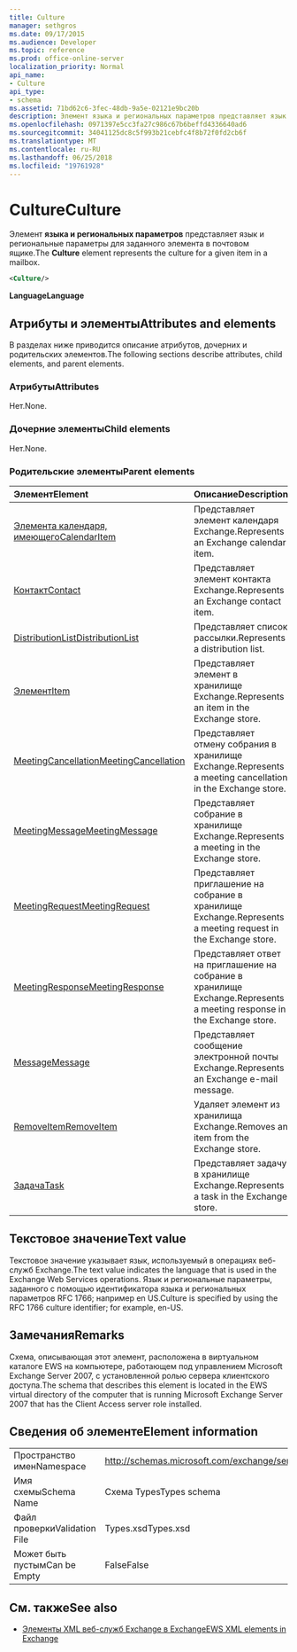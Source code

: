 ```yaml
---
title: Culture
manager: sethgros
ms.date: 09/17/2015
ms.audience: Developer
ms.topic: reference
ms.prod: office-online-server
localization_priority: Normal
api_name:
- Culture
api_type:
- schema
ms.assetid: 71bd62c6-3fec-48db-9a5e-02121e9bc20b
description: Элемент языка и региональных параметров представляет язык и региональные параметры для заданного элемента в почтовом ящике.
ms.openlocfilehash: 0971397e5cc3fa27c986c67b6beffd4336640ad6
ms.sourcegitcommit: 34041125dc8c5f993b21cebfc4f8b72f0fd2cb6f
ms.translationtype: MT
ms.contentlocale: ru-RU
ms.lasthandoff: 06/25/2018
ms.locfileid: "19761928"
---
```

# <a name="culture"></a><span data-ttu-id="ba2bf-103">Culture</span><span class="sxs-lookup"><span data-stu-id="ba2bf-103">Culture</span></span>

<span data-ttu-id="ba2bf-104">Элемент **языка и региональных параметров** представляет язык и региональные параметры для заданного элемента в почтовом ящике.</span><span class="sxs-lookup"><span data-stu-id="ba2bf-104">The **Culture** element represents the culture for a given item in a mailbox.</span></span> 
  
```xml
<Culture/>
```

 <span data-ttu-id="ba2bf-105">**Language**</span><span class="sxs-lookup"><span data-stu-id="ba2bf-105">**Language**</span></span>
## <a name="attributes-and-elements"></a><span data-ttu-id="ba2bf-106">Атрибуты и элементы</span><span class="sxs-lookup"><span data-stu-id="ba2bf-106">Attributes and elements</span></span>

<span data-ttu-id="ba2bf-107">В разделах ниже приводится описание атрибутов, дочерних и родительских элементов.</span><span class="sxs-lookup"><span data-stu-id="ba2bf-107">The following sections describe attributes, child elements, and parent elements.</span></span>
  
### <a name="attributes"></a><span data-ttu-id="ba2bf-108">Атрибуты</span><span class="sxs-lookup"><span data-stu-id="ba2bf-108">Attributes</span></span>

<span data-ttu-id="ba2bf-109">Нет.</span><span class="sxs-lookup"><span data-stu-id="ba2bf-109">None.</span></span>
  
### <a name="child-elements"></a><span data-ttu-id="ba2bf-110">Дочерние элементы</span><span class="sxs-lookup"><span data-stu-id="ba2bf-110">Child elements</span></span>

<span data-ttu-id="ba2bf-111">Нет.</span><span class="sxs-lookup"><span data-stu-id="ba2bf-111">None.</span></span>
  
### <a name="parent-elements"></a><span data-ttu-id="ba2bf-112">Родительские элементы</span><span class="sxs-lookup"><span data-stu-id="ba2bf-112">Parent elements</span></span>

|<span data-ttu-id="ba2bf-113">**Элемент**</span><span class="sxs-lookup"><span data-stu-id="ba2bf-113">**Element**</span></span>|<span data-ttu-id="ba2bf-114">**Описание**</span><span class="sxs-lookup"><span data-stu-id="ba2bf-114">**Description**</span></span>|
|:-----|:-----|
|[<span data-ttu-id="ba2bf-115">Элемента календаря, имеющего</span><span class="sxs-lookup"><span data-stu-id="ba2bf-115">CalendarItem</span></span>](calendaritem.md) <br/> |<span data-ttu-id="ba2bf-116">Представляет элемент календаря Exchange.</span><span class="sxs-lookup"><span data-stu-id="ba2bf-116">Represents an Exchange calendar item.</span></span>  <br/> |
|[<span data-ttu-id="ba2bf-117">Контакт</span><span class="sxs-lookup"><span data-stu-id="ba2bf-117">Contact</span></span>](contact.md) <br/> |<span data-ttu-id="ba2bf-118">Представляет элемент контакта Exchange.</span><span class="sxs-lookup"><span data-stu-id="ba2bf-118">Represents an Exchange contact item.</span></span>  <br/> |
|[<span data-ttu-id="ba2bf-119">DistributionList</span><span class="sxs-lookup"><span data-stu-id="ba2bf-119">DistributionList</span></span>](distributionlist.md) <br/> |<span data-ttu-id="ba2bf-120">Представляет список рассылки.</span><span class="sxs-lookup"><span data-stu-id="ba2bf-120">Represents a distribution list.</span></span>  <br/> |
|[<span data-ttu-id="ba2bf-121">Элемент</span><span class="sxs-lookup"><span data-stu-id="ba2bf-121">Item</span></span>](item.md) <br/> |<span data-ttu-id="ba2bf-122">Представляет элемент в хранилище Exchange.</span><span class="sxs-lookup"><span data-stu-id="ba2bf-122">Represents an item in the Exchange store.</span></span>  <br/> |
|[<span data-ttu-id="ba2bf-123">MeetingCancellation</span><span class="sxs-lookup"><span data-stu-id="ba2bf-123">MeetingCancellation</span></span>](meetingcancellation.md) <br/> |<span data-ttu-id="ba2bf-124">Представляет отмену собрания в хранилище Exchange.</span><span class="sxs-lookup"><span data-stu-id="ba2bf-124">Represents a meeting cancellation in the Exchange store.</span></span>  <br/> |
|[<span data-ttu-id="ba2bf-125">MeetingMessage</span><span class="sxs-lookup"><span data-stu-id="ba2bf-125">MeetingMessage</span></span>](meetingmessage.md) <br/> |<span data-ttu-id="ba2bf-126">Представляет собрание в хранилище Exchange.</span><span class="sxs-lookup"><span data-stu-id="ba2bf-126">Represents a meeting in the Exchange store.</span></span>  <br/> |
|[<span data-ttu-id="ba2bf-127">MeetingRequest</span><span class="sxs-lookup"><span data-stu-id="ba2bf-127">MeetingRequest</span></span>](meetingrequest.md) <br/> |<span data-ttu-id="ba2bf-128">Представляет приглашение на собрание в хранилище Exchange.</span><span class="sxs-lookup"><span data-stu-id="ba2bf-128">Represents a meeting request in the Exchange store.</span></span>  <br/> |
|[<span data-ttu-id="ba2bf-129">MeetingResponse</span><span class="sxs-lookup"><span data-stu-id="ba2bf-129">MeetingResponse</span></span>](meetingresponse.md) <br/> |<span data-ttu-id="ba2bf-130">Представляет ответ на приглашение на собрание в хранилище Exchange.</span><span class="sxs-lookup"><span data-stu-id="ba2bf-130">Represents a meeting response in the Exchange store.</span></span>  <br/> |
|[<span data-ttu-id="ba2bf-131">Message</span><span class="sxs-lookup"><span data-stu-id="ba2bf-131">Message</span></span>](message-ex15websvcsotherref.md) <br/> |<span data-ttu-id="ba2bf-132">Представляет сообщение электронной почты Exchange.</span><span class="sxs-lookup"><span data-stu-id="ba2bf-132">Represents an Exchange e-mail message.</span></span>  <br/> |
|[<span data-ttu-id="ba2bf-133">RemoveItem</span><span class="sxs-lookup"><span data-stu-id="ba2bf-133">RemoveItem</span></span>](removeitem.md) <br/> |<span data-ttu-id="ba2bf-134">Удаляет элемент из хранилища Exchange.</span><span class="sxs-lookup"><span data-stu-id="ba2bf-134">Removes an item from the Exchange store.</span></span>  <br/> |
|[<span data-ttu-id="ba2bf-135">Задача</span><span class="sxs-lookup"><span data-stu-id="ba2bf-135">Task</span></span>](task.md) <br/> |<span data-ttu-id="ba2bf-136">Представляет задачу в хранилище Exchange.</span><span class="sxs-lookup"><span data-stu-id="ba2bf-136">Represents a task in the Exchange store.</span></span>  <br/> |
   
## <a name="text-value"></a><span data-ttu-id="ba2bf-137">Текстовое значение</span><span class="sxs-lookup"><span data-stu-id="ba2bf-137">Text value</span></span>

<span data-ttu-id="ba2bf-138">Текстовое значение указывает язык, используемый в операциях веб-служб Exchange.</span><span class="sxs-lookup"><span data-stu-id="ba2bf-138">The text value indicates the language that is used in the Exchange Web Services operations.</span></span> <span data-ttu-id="ba2bf-139">Язык и региональные параметры, заданного с помощью идентификатора языка и региональных параметров RFC 1766; например en US.</span><span class="sxs-lookup"><span data-stu-id="ba2bf-139">Culture is specified by using the RFC 1766 culture identifier; for example, en-US.</span></span>
  
## <a name="remarks"></a><span data-ttu-id="ba2bf-140">Замечания</span><span class="sxs-lookup"><span data-stu-id="ba2bf-140">Remarks</span></span>

<span data-ttu-id="ba2bf-141">Схема, описывающая этот элемент, расположена в виртуальном каталоге EWS на компьютере, работающем под управлением Microsoft Exchange Server 2007, с установленной ролью сервера клиентского доступа.</span><span class="sxs-lookup"><span data-stu-id="ba2bf-141">The schema that describes this element is located in the EWS virtual directory of the computer that is running Microsoft Exchange Server 2007 that has the Client Access server role installed.</span></span>
  
## <a name="element-information"></a><span data-ttu-id="ba2bf-142">Сведения об элементе</span><span class="sxs-lookup"><span data-stu-id="ba2bf-142">Element information</span></span>

|||
|:-----|:-----|
|<span data-ttu-id="ba2bf-143">Пространство имен</span><span class="sxs-lookup"><span data-stu-id="ba2bf-143">Namespace</span></span>  <br/> |http://schemas.microsoft.com/exchange/services/2006/types  <br/> |
|<span data-ttu-id="ba2bf-144">Имя схемы</span><span class="sxs-lookup"><span data-stu-id="ba2bf-144">Schema Name</span></span>  <br/> |<span data-ttu-id="ba2bf-145">Схема Types</span><span class="sxs-lookup"><span data-stu-id="ba2bf-145">Types schema</span></span>  <br/> |
|<span data-ttu-id="ba2bf-146">Файл проверки</span><span class="sxs-lookup"><span data-stu-id="ba2bf-146">Validation File</span></span>  <br/> |<span data-ttu-id="ba2bf-147">Types.xsd</span><span class="sxs-lookup"><span data-stu-id="ba2bf-147">Types.xsd</span></span>  <br/> |
|<span data-ttu-id="ba2bf-148">Может быть пустым</span><span class="sxs-lookup"><span data-stu-id="ba2bf-148">Can be Empty</span></span>  <br/> |<span data-ttu-id="ba2bf-149">False</span><span class="sxs-lookup"><span data-stu-id="ba2bf-149">False</span></span>  <br/> |
   
## <a name="see-also"></a><span data-ttu-id="ba2bf-150">См. также</span><span class="sxs-lookup"><span data-stu-id="ba2bf-150">See also</span></span>



- [<span data-ttu-id="ba2bf-151">Элементы XML веб-служб Exchange в Exchange</span><span class="sxs-lookup"><span data-stu-id="ba2bf-151">EWS XML elements in Exchange</span></span>](ews-xml-elements-in-exchange.md)

